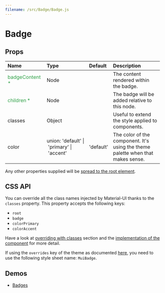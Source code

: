 ```yaml
---
filename: /src/Badge/Badge.js
---
```


<!--- This documentation is automatically generated, do not try to edit it. -->

# Badge



## Props

| Name | Type | Default | Description |
|:-----|:-----|:--------|:------------|
| <span style="color: #31a148">badgeContent *</span> | Node |  | The content rendered within the badge. |
| <span style="color: #31a148">children *</span> | Node |  | The badge will be added relative to this node. |
| classes | Object |  | Useful to extend the style applied to components. |
| color | union:&nbsp;'default'&nbsp;&#124;<br>&nbsp;'primary'&nbsp;&#124;<br>&nbsp;'accent'<br> | 'default' | The color of the component. It's using the theme palette when that makes sense. |

Any other properties supplied will be [spread to the root element](/guides/api#spread).

## CSS API

You can override all the class names injected by Material-UI thanks to the `classes` property.
This property accepts the following keys:
- `root`
- `badge`
- `colorPrimary`
- `colorAccent`

Have a look at [overriding with classes](/customization/overrides#overriding-with-classes) section
and the [implementation of the component](https://github.com/mui-org/material-ui/tree/v1-beta/src/Badge/Badge.js)
for more detail.

If using the `overrides` key of the theme as documented
[here](/customization/themes#customizing-all-instances-of-a-component-type),
you need to use the following style sheet name: `MuiBadge`.

## Demos

- [Badges](/demos/badges)

